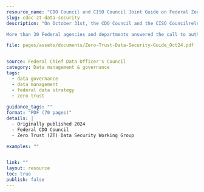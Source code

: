 ```yaml
---
resource_name: "CDO Council and CISO Council Joint Guide on Federal Zero Trust Data Security"
slug: cdoc-zt-data-security
description: "On October 31st, the CDO Council and the CISO Councilreleased the Federal Zero Trust (ZT) Data Security Guide, a first-of-its-kind document and key deliverable of OMB M-22-09, Moving the U.S. Government Towards Zero Trust Cybersecurity Principles. M-22-09 charged the Federal CDO Council and Federal CISO Council to convene a cross-agency working group of data and security experts to develop a data security guide for Federal agencies.

More than 30 Federal agencies and departments answered the call to author the Federal Zero Trust Data Security Guide. The Guide and companion document will assist practitioners in operationalizing data security using a ZT framework."

file: pages/assets/documents/Zero-Trust-Data-Security-Guide_Oct24.pdf


source: Federal Chief Data Officer's Council
category: Data management & governance
tags:
  - data governance
  - data management
  - federal data strategy
  - zero trust
 
guidance_tags: ""
format: "PDF (70 pages)"
details: |
  - Originally published 2024
  - Federal CDO Council
  - Zero Trust (ZT) Data Security Working Group

examples: ""


link: ""
layout: resource
toc: true
publish: false
---
```

